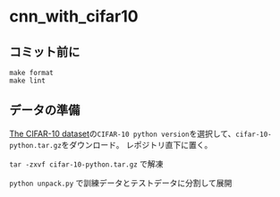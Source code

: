 # cnn_with_cifar10

## コミット前に
```
make format
make lint
```

## データの準備
[The CIFAR-10 dataset](http://www.cs.toronto.edu/~kriz/cifar.html)の`CIFAR-10 python version`を選択して、`cifar-10-python.tar.gz`をダウンロード。
レポジトリ直下に置く。

`tar -zxvf cifar-10-python.tar.gz`
で解凍

`python unpack.py`
で訓練データとテストデータに分割して展開



